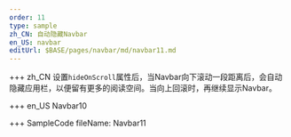 ```yaml
--- 
order: 11
type: sample
zh_CN: 自动隐藏Navbar
en_US: navbar
editUrl: $BASE/pages/navbar/md/navbar11.md
---
```


+++ zh_CN
设置<Code>hideOnScroll</Code>属性后，当Navbar向下滚动一段距离后，会自动隐藏应用栏，以便留有更多的阅读空间。当向上回滚时，再继续显示Navbar。
   
+++ en_US
Navbar10

+++ SampleCode
fileName: Navbar11
